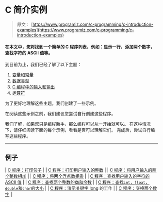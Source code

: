 # C 简介实例

> 原文： [https://www.programiz.com/c-programming/c-introduction-examples](https://www.programiz.com/c-programming/c-introduction-examples)

#### 在本文中，您将找到一个简单的 C 程序列表，例如：显示一行，添加两个数字，查找字符的 ASCII 值等。

到目前为止，我们已经了解了以下主题：

1.  [变量和常量](/c-programming/c-variables-constants "Constants and Variables in C programming")
2.  [数据类型](/c-programming/c-data-types "Data types in C programming")
3.  [C 编程中的输入和输出](/c-programming/c-input-output "C Programming Input/Output")
4.  [运算符](/c-programming/c-operators "Operators in C programming")

为了更好地理解这些主题，我们创建了一些示例。

在阅读这些示例之前，我们建议您尝试自行创建这些程序。

我们了解，如果您只是编程新手，那么编程可以从一开始就可以。 在这种情况下，请仔细阅读下面的每个示例，看看是否可以理解它们。 完成后，尝试自行编写这些程序。

* * *

## 例子

| [C 程序：打印句子](/c-programming/examples/print-sentence) |
| [C 程序：打印用户输入的整数](/c-programming/examples/print-integer) |
| [C 程序：将用户输入的两个整数相加](/c-programming/examples/add-numbers) |
| [C 程序：将两个浮点数相乘](/c-programming/examples/product-numbers) |
| [C 程序：查找用户输入的字符的 ASCII 值](/c-programming/examples/ASCII-value-character) |
| [C 程序：查找两个整数的商和余数](/c-programming/examples/remainder-quotient) |
| [C 程序：查找`int`，`float`，`double`和`char`的大小](/c-programming/examples/sizeof-operator-example) |
| [C 程序：演示关键字 long](/c-programming/examples/keyword-long) 的工作 |
| [C 程序：交换两个数字](/c-programming/examples/swapping) |